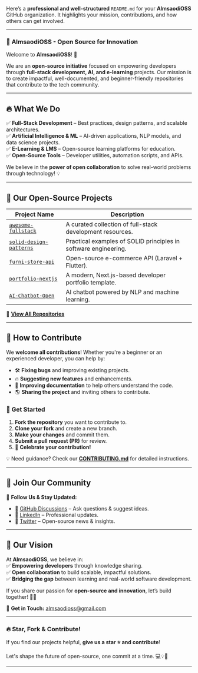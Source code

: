 Here’s a **professional and well-structured** `README.md` for your **AlmsaodiOSS** GitHub organization. It highlights your mission, contributions, and how others can get involved.  

---

### 📌 **AlmsaodiOSS - Open Source for Innovation**  

Welcome to **AlmsaodiOSS**! 🚀  

We are an **open-source initiative** focused on empowering developers through **full-stack development, AI, and e-learning** projects. Our mission is to create impactful, well-documented, and beginner-friendly repositories that contribute to the tech community.  

---

## 🔥 **What We Do**  

✅ **Full-Stack Development** – Best practices, design patterns, and scalable architectures.  
✅ **Artificial Intelligence & ML** – AI-driven applications, NLP models, and data science projects.  
✅ **E-Learning & LMS** – Open-source learning platforms for education.  
✅ **Open-Source Tools** – Developer utilities, automation scripts, and APIs.  

We believe in the **power of open collaboration** to solve real-world problems through technology! 💡  

---

## 🚀 **Our Open-Source Projects**  

| **Project Name**      | **Description** |
|----------------------|----------------|
| [`awesome-fullstack`](https://github.com/AlmsaodiOSS/awesome-fullstack) | A curated collection of full-stack development resources. |
| [`solid-design-patterns`](https://github.com/AlmsaodiOSS/solid-design-patterns) | Practical examples of SOLID principles in software engineering. |
| [`furni-store-api`](https://github.com/AlmsaodiOSS/furni-store-api) | Open-source e-commerce API (Laravel + Flutter). |
| [`portfolio-nextjs`](https://github.com/AlmsaodiOSS/portfolio-nextjs) | A modern, Next.js-based developer portfolio template. |
| [`AI-Chatbot-Open`](https://github.com/AlmsaodiOSS/AI-Chatbot-Open) | AI chatbot powered by NLP and machine learning. |

📌 **[View All Repositories](https://github.com/AlmsaodiOSS?tab=repositories)**  

---

## 🤝 **How to Contribute**  

We **welcome all contributions**! Whether you're a beginner or an experienced developer, you can help by:  
- 🛠 **Fixing bugs** and improving existing projects.  
- 🔥 **Suggesting new features** and enhancements.  
- 📝 **Improving documentation** to help others understand the code.  
- 🌎 **Sharing the project** and inviting others to contribute.  

### 🔹 **Get Started**  
1. **Fork the repository** you want to contribute to.  
2. **Clone your fork** and create a new branch.  
3. **Make your changes** and commit them.  
4. **Submit a pull request (PR)** for review.  
5. 🎉 **Celebrate your contribution!**  

💡 Need guidance? Check our **[CONTRIBUTING.md](https://github.com/AlmsaodiOSS/.github/blob/main/CONTRIBUTING.md)** for detailed instructions.  

---

## 🌟 **Join Our Community**  

📢 **Follow Us & Stay Updated:**  
- 🔗 [GitHub Discussions](https://github.com/orgs/AlmsaodiOSS/discussions) – Ask questions & suggest ideas.  
- 🔗 [LinkedIn](https://www.linkedin.com/in/your-profile) – Professional updates.  
- 🔗 [Twitter](https://twitter.com/your-handle) – Open-source news & insights.  

---

## 🎯 **Our Vision**  

At **AlmsaodiOSS**, we believe in:  
✅ **Empowering developers** through knowledge sharing.  
✅ **Open collaboration** to build scalable, impactful solutions.  
✅ **Bridging the gap** between learning and real-world software development.  

If you share our passion for **open-source and innovation**, let’s build together! 🚀✨  

📩 **Get in Touch:** almsaodioss@gmail.com  

---

### 🔥 **Star, Fork & Contribute!**  

If you find our projects helpful, **give us a star ⭐ and contribute**!  

Let's shape the future of open-source, one commit at a time. 💻💡🚀  

---

